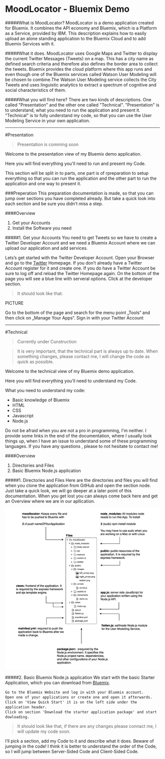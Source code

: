 MoodLocator - Bluemix Demo
===========

#####What is MoodLocator?
MoodLocator is a demo application created for Bluemix.
It combines the API economy and Bluemix, which is a Platform as a Service, provided by IBM.
This description explains how to easily upload an alone standing application to the Bluemix Cloud and to add Bluemix Services with it.

#####What it does.
MoodLocator uses Google Maps and Twitter to display the current Twitter Messages (Tweets) on a map. This has a city name as defined search criteria and therefore also defines the border area to collect the tweets. 
Bluemix provides the cloud platform where this app runs and even though one of the Bluemix services called Watson User Modeling will be chosen to combine.The Watson User Modeling service collects the City Tweets and uses linguistic analytics to extract a spectrum of cognitive and social characteristics of them.

#####What you will find here?
There are two kinds of descriptions. One called "Presentation" and the other one called "Technical".
"Presentation" is to understand, what you need to run the application and present it.
"Technical" is to fully understand my code, so that you can use the User Modeling Service in your own application. 

_________________________________________________________________________________________

#Presentation
>Presentation is comming soon

Welcome to the presentation view of my Bluemix demo application. 

Here you will find everything you'll need to run and present my Code.
 
This section will be split in to parts,  one part is of rpreparation to setup everything so that you can run the application and the other part to run the application and one way to present it.


###Preperation
This preparation documentation is made, so that you can jump over sections you have completed already. But take a quick look into each section and be sure you didn’t miss a step.



####Overview
1. Get your Accounts
2. Install the Software you need



#####1. Get your Accounts
You need to get Tweets so we have to create a Twitter Developer Account and  we need a Bluemix Account where we can upload our application and add services.

Lets’s get started with the Twitter Developer Account. 
    Open your Browser and go to the [Twitter] Homepage. 
    If you don’t already have a Twitter Account register for it and create one. 
    If you do have a Twitter Account be sure to log off and reload the Twitter Homepage again. 
    On the bottom of the page you will see a blue line with serveral options. 
    Click at the developer section.
> It should look like that:

PICTURE

Go to the bottom of the page and search for the menu point „Tools“ and then click on „Manage Your Apps“. 
Sign in with your Twitter Account 


_________________________________________________________________________________________

#Technical
> Currently under Cunstruction

>It is very important, that the technical part is always up to date. When something changes, please contact me, I will change the code as quick as possible.

Welcome to the technical view of my Bluemix demo application. 

Here you will find everything you'll need to understand my Code. 

What you need to understand my code:

- Basic knowledge of Bluemix
- HTML 
- CSS
- Javascript
- Node.js

Do not be afraid when you are not a pro in programming, I'm neither. I provide some links in the end of the documentation, where I usually look things up, when I have an issue to understand some of these programming languages.
If you have any questions , please to not hesitate to contact me!




####Overview
1. Directories and Files
2. Basic Bluemix Node.js application



#####1. Directories and Files
Here are the directories and files you will find when you clone the application from GitHub and open the section node. Just take a quick look, we will go deeper at a later point of this documentation. When you get lost you can always come back here and get an Overview where we are in our apllication.

![alt tag](https://raw.githubusercontent.com/JDihlmann/moodlocator/master/ReadMe/files.jpg)



#####2. Basic Bluemix Node.js application
We start with the basic Starter Application, which you can download from [Bluemix].

    Go to the Bluemix Website and log in with your Bluemix account.
    Open one of your applications or create one and open it afterwards.
    Click on 'View Quick Start' it is on the left side under the application header.
    Click on section 'Download the starter application package' and start dowloading.

> It should look like that, if there are any changes please connact me, I will update my code soon.



I’ll pick a section, add my Code to it and describe what it does. Beware of jumping in the code! 
I think it is better to understand the order of the Code, so I will jump between Server-Sided Code and Client-Sided Code.





[Bluemix]:https://console.ng.bluemix.net
[Twitter]: https://twitter.com
